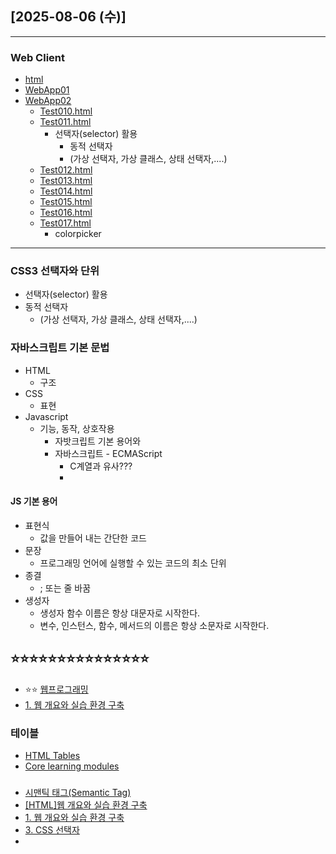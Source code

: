## [2025-08-06 (수)]
---
###  Web Client
 - [html](https://github.com/fullstack-flutter-dev-team/fullstack-flutter-dev/blob/main/WebStudy/HTML.md)
 - [WebApp01](https://github.com/fullstack-flutter-dev-team/fullstack-flutter-dev/blob/main/WebStudy/WebApp01)
 - [WebApp02](https://github.com/fullstack-flutter-dev-team/fullstack-flutter-dev/blob/main/WebStudy/WebApp02)
   - [Test010.html](https://github.com/fullstack-flutter-dev-team/fullstack-flutter-dev/blob/main/WebStudy/WebApp02/WebContent/Test010.html)
   - [Test011.html](https://github.com/fullstack-flutter-dev-team/fullstack-flutter-dev/blob/main/WebStudy/WebApp02/WebContent/Test011.html)
     - 선택자(selector) 활용
       - 동적 선택자
       - (가상 선택자, 가상 클래스, 상태 선택자,....)
   - [Test012.html](https://github.com/fullstack-flutter-dev-team/fullstack-flutter-dev/blob/main/WebStudy/WebApp02/WebContent/Test012.html)
   - [Test013.html](https://github.com/fullstack-flutter-dev-team/fullstack-flutter-dev/blob/main/WebStudy/WebApp02/WebContent/Test013.html)
   - [Test014.html](https://github.com/fullstack-flutter-dev-team/fullstack-flutter-dev/blob/main/WebStudy/WebApp02/WebContent/Test014.html)
   - [Test015.html](https://github.com/fullstack-flutter-dev-team/fullstack-flutter-dev/blob/main/WebStudy/WebApp02/WebContent/Test015.html)
   - [Test016.html](https://github.com/fullstack-flutter-dev-team/fullstack-flutter-dev/blob/main/WebStudy/WebApp02/WebContent/Test016.html)
   - [Test017.html](https://github.com/fullstack-flutter-dev-team/fullstack-flutter-dev/blob/main/WebStudy/WebApp02/WebContent/Test017.html)
     - colorpicker
---
### CSS3 선택자와 단위
- 선택자(selector) 활용
- 동적 선택자
  - (가상 선택자, 가상 클래스, 상태 선택자,....)

### 자바스크립트 기본 문법
- HTML
  - 구조
- CSS
  - 표현
- Javascript
  - 기능, 동작, 상호작용
    - 자밧크립트 기본 용어와 
    - 자바스크립트 - ECMAScript
      - C계열과 유사???
      - 

#### JS 기본 용어
- 표현식
  - 값을 만들어 내는 간단한 코드
- 문장
  - 프로그래밍 언어에 실행할 수 있는 코드의 최소 단위
- 종결 
  - ; 또는 줄 바꿈
- 생성자
  - 생성자 함수 이름은 항상 대문자로 시작한다.
  - 변수, 인스턴스, 함수, 메서드의 이름은 항상 소문자로 시작한다.

⭐⭐⭐⭐⭐⭐⭐⭐⭐⭐⭐⭐⭐⭐⭐
-------------------------------------
- ⭐⭐ [웹프로그래밍](https://cafe.daum.net/dragonhci/kcwY)
- [1. 웹 개요와 실습 환경 구축](https://wonjin27.tistory.com/83)

### 테이블
- [HTML Tables](https://www.w3schools.com/html/html_tables.asp)
- [Core learning modules](https://developer.mozilla.org/en-US/docs/Learn_web_development/Core)  
###
###
###
###

- [시맨틱 태그(Semantic Tag)](https://lipcoder.tistory.com/498)
- [[HTML]웹 개요와 실습 환경 구축](https://glorypang.tistory.com/5)
- [1. 웹 개요와 실습 환경 구축](https://wonjin27.tistory.com/83)
- [3. CSS 선택자](https://wonjin27.tistory.com/85)
- []()